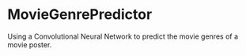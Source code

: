 # MovieGenrePredictor
Using a Convolutional Neural Network to predict the movie genres of a movie poster.
